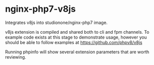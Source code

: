 # nginx-php7-v8js
Integrates v8js into studionone/nginx-php7 image.

v8js extension is compiled and shared both to cli and fpm channels. To example code exists at this stage to demonstrate usage, however you should be able to follow examples at https://github.com/phpv8/v8js

Running phpinfo will show several extension parameters that are worth reviewing.
